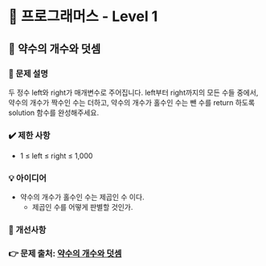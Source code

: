 # 🔔 프로그래머스 - Level 1
## 📑 약수의 개수와 덧셈
### 📌 문제 설명
두 정수 left와 right가 매개변수로 주어집니다. 
left부터 right까지의 모든 수들 중에서, 약수의 개수가 짝수인 수는 더하고, 약수의 개수가 홀수인 수는 뺀 수를 return 하도록 solution 함수를 완성해주세요.

### ✔️ 제한 사항
- 1 ≤ left ≤ right ≤ 1,000

### 💡 아이디어
- 약수의 개수가 홀수인 수는 제곱인 수 이다. 
     - 제곱인 수를 어떻게 판별할 것인가.
### 💬 개선사항


### 👉 문제 출처: [약수의 개수와 덧셈](https://programmers.co.kr/learn/courses/30/lessons/77884)


